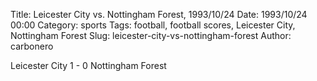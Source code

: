 Title: Leicester City vs. Nottingham Forest, 1993/10/24
Date: 1993/10/24 00:00
Category: sports
Tags: football, football scores, Leicester City, Nottingham Forest
Slug: leicester-city-vs-nottingham-forest
Author: carbonero


Leicester City 1 - 0 Nottingham Forest
